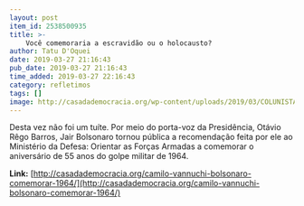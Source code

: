 ```yaml
---
layout: post
item_id: 2538500935
title: >-
    Você comemoraria a escravidão ou o holocausto?
author: Tatu D'Oquei
date: 2019-03-27 21:16:43
pub_date: 2019-03-27 21:16:43
time_added: 2019-03-27 22:16:43
category: refletimos
tags: []
image: http://casadademocracia.org/wp-content/uploads/2019/03/COLUNISTASa.jpg
---
```


Desta vez não foi um tuíte. Por meio do porta-voz da Presidência, Otávio Rêgo Barros, Jair Bolsonaro tornou pública a recomendação feita por ele ao Ministério da Defesa: Orientar as Forças Armadas a comemorar o aniversário de 55 anos do golpe militar de 1964.

**Link:** [http://casadademocracia.org/camilo-vannuchi-bolsonaro-comemorar-1964/](http://casadademocracia.org/camilo-vannuchi-bolsonaro-comemorar-1964/)

